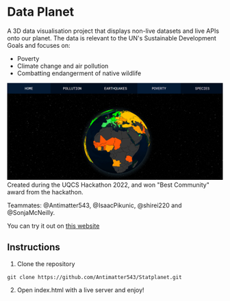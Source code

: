 # Data Planet
A 3D data visualisation project that displays non-live datasets and live APIs onto our planet. The data is relevant to the UN's Sustainable Development Goals and focuses on:
- Poverty
- Climate change and air pollution
- Combatting endangerment of native wildlife

![Earth_poverty](images/readme_show.png)
Created during the UQCS Hackathon 2022, and won "Best Community" award from the hackathon.

Teammates: @Antimatter543, @IsaacPikunic, @shirei220 and @SonjaMcNeilly. 

You can try it out on [this website](https://antimatter543.github.io/Statplanet/)

## Instructions
1. Clone the repository
```
git clone https://github.com/Antimatter543/Statplanet.git
```


2. Open index.html with a live server and enjoy!

